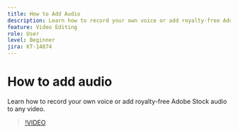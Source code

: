 ```yaml
---
title: How to Add Audio
description: Learn how to record your own voice or add royalty-free Adobe Stock audio to any video
feature: Video Editing
role: User
level: Beginner
jira: KT-14874
---
```

# How to add audio

Learn how to record your own voice or add royalty-free Adobe Stock audio to any video.

>[!VIDEO](https://video.tv.adobe.com/v/3427092?quality=12&learn=on&hidetitle=true)
